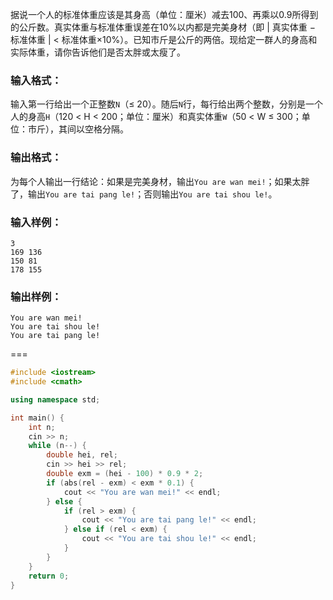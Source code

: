 据说一个人的标准体重应该是其身高（单位：厘米）减去100、再乘以0.9所得到的公斤数。真实体重与标准体重误差在10%以内都是完美身材（即 | 真实体重 − 标准体重 | < 标准体重×10%）。已知市斤是公斤的两倍。现给定一群人的身高和实际体重，请你告诉他们是否太胖或太瘦了。

### 输入格式：

输入第一行给出一个正整数`N`（≤ 20）。随后`N`行，每行给出两个整数，分别是一个人的身高`H`（120 < H < 200；单位：厘米）和真实体重`W`（50 < W ≤ 300；单位：市斤），其间以空格分隔。

### 输出格式：

为每个人输出一行结论：如果是完美身材，输出`You are wan mei!`；如果太胖了，输出`You are tai pang le!`；否则输出`You are tai shou le!`。

### 输入样例：

```in
3
169 136
150 81
178 155
```

### 输出样例：

```out
You are wan mei!
You are tai shou le!
You are tai pang le!
```

===

```Cpp
#include <iostream>
#include <cmath>

using namespace std;

int main() {
    int n;
    cin >> n;
    while (n--) {
        double hei, rel;
        cin >> hei >> rel;
        double exm = (hei - 100) * 0.9 * 2;
        if (abs(rel - exm) < exm * 0.1) {
            cout << "You are wan mei!" << endl;
        } else {
            if (rel > exm) {
                cout << "You are tai pang le!" << endl;
            } else if (rel < exm) {
                cout << "You are tai shou le!" << endl;
            }
        }
    }
    return 0;
}
```